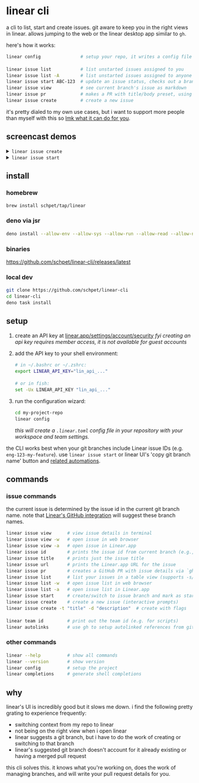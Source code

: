 # linear cli

a cli to list, start and create issues. git aware to keep you in the right views
in linear. allows jumping to the web or the linear desktop app similar to `gh`.

here's how it works:

```bash
linear config               # setup your repo, it writes a config file

linear issue list           # list unstarted issues assigned to you
linear issue list -A        # list unstarted issues assigned to anyone
linear issue start ABC-123  # update an issue status, checks out a branch
linear issue view           # see current branch's issue as markdown
linear issue pr             # makes a PR with title/body preset, using gh cli
linear issue create         # create a new issue
```

it's pretty dialed to my own use cases, but i want to support more people than
myself with this so
[lmk what it can do for you](https://github.com/schpet/linear-cli/issues/).

## screencast demos

<details>
<summary><code>linear issue create</code></summary>

<img width="600" src="docs/cast-issue-create.svg?1" alt="screencast showing the linear issue create command, interactively adding issue details">

</details>

<details>
<summary><code>linear issue start</code></summary>

<img width="600" src="docs/cast-issue-start.svg?1" alt="screencast showing the linear issue start command, interactively choosing an issue to start">

</details>

## install

### homebrew

```
brew install schpet/tap/linear
```

### deno via jsr

```bash
deno install --allow-env --allow-sys --allow-run --allow-read --allow-net -g -n linear jsr:@schpet/linear-cli
```

### binaries

https://github.com/schpet/linear-cli/releases/latest

### local dev

```bash
git clone https://github.com/schpet/linear-cli
cd linear-cli
deno task install
```

## setup

1. create an API key at
   [linear.app/settings/account/security](https://linear.app/settings/account/security)
   _fyi creating an api key requires member access, it is not available for
   guest accounts_

2. add the API key to your shell environment:

   ```sh
   # in ~/.bashrc or ~/.zshrc:
   export LINEAR_API_KEY="lin_api_..."

   # or in fish:
   set -Ux LINEAR_API_KEY "lin_api_..."
   ```

3. run the configuration wizard:

   ```sh
   cd my-project-repo
   linear config
   ```

   _this will create a `.linear.toml` config file in your repository with your
   workspace and team settings._

the CLI works best when your git branches include Linear issue IDs (e.g.
`eng-123-my-feature`). use `linear issue start` or linear UI's 'copy git branch
name' button and
[related automations](https://linear.app/docs/account-preferences#git-related-automations).

## commands

### issue commands

the current issue is determined by the issue id in the current git branch name.
note that
[Linear's GitHub integration](https://linear.app/docs/github#branch-format) will
suggest these branch names.

```bash
linear issue view      # view issue details in terminal
linear issue view -w   # open issue in web browser
linear issue view -a   # open issue in Linear.app
linear issue id        # prints the issue id from current branch (e.g., "ENG-123")
linear issue title     # prints just the issue title
linear issue url       # prints the Linear.app URL for the issue
linear issue pr        # creates a GitHub PR with issue details via `gh pr create`
linear issue list      # list your issues in a table view (supports -s/--state and --sort)
linear issue list -w   # open issue list in web browser
linear issue list -a   # open issue list in Linear.app
linear issue start     # create/switch to issue branch and mark as started
linear issue create    # create a new issue (interactive prompts)
linear issue create -t "title" -d "description"  # create with flags

linear team id         # print out the team id (e.g. for scripts)
linear autolinks       # use gh to setup autolinked references from github to linear
```

### other commands

```bash
linear --help          # show all commands
linear --version       # show version
linear config          # setup the project
linear completions     # generate shell completions
```

## why

linear's UI is incredibly good but it slows me down. i find the following pretty
grating to experience frequently:

- switching context from my repo to linear
- not being on the right view when i open linear
- linear suggests a git branch, but i have to do the work of creating or
  switching to that branch
- linear's suggested git branch doesn't account for it already existing or
  having a merged pull request

this cli solves this. it knows what you're working on, does the work of managing
branches, and will write your pull request details for you.
